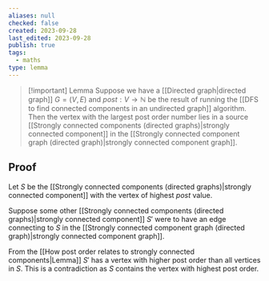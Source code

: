 ```yaml
---
aliases: null
checked: false
created: 2023-09-28
last_edited: 2023-09-28
publish: true
tags:
  - maths
type: lemma
---
```

> [!important] Lemma
> Suppose we have a [[Directed graph|directed graph]] $G = (V,E)$ and $post: V \rightarrow \mathbb{N}$ be the result of running the [[DFS to find connected components in an undirected graph]] algorithm. Then the vertex with the largest post order number lies in a source [[Strongly connected components (directed graphs)|strongly connected component]] in the [[Strongly connected component graph (directed graph)|strongly connected component graph]].

## Proof

Let $S$ be the [[Strongly connected components (directed graphs)|strongly connected component]] with the vertex of highest $post$ value.

Suppose some other [[Strongly connected components (directed graphs)|strongly connected component]] $S'$ were to have an edge connecting to $S$ in the [[Strongly connected component graph (directed graph)|strongly connected component graph]].

From the [[How post order relates to strongly connected components|Lemma]] $S'$ has a vertex with higher post order than all vertices in $S$. This is a contradiction as $S$ contains the vertex with highest post order.


